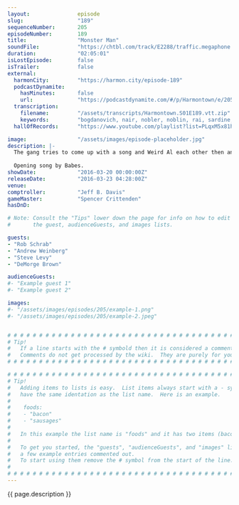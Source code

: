 ```yaml
---
layout:               episode
slug:                 "189"
sequenceNumber:       205
episodeNumber:        189
title:                "Monster Man"
soundFile:            "https://chtbl.com/track/E2288/traffic.megaphone.fm/STA8911442095.mp3?updated=1560380738"
duration:             "02:05:01"
isLostEpisode:        false
isTrailer:            false
external:
  harmonCity:         "https://harmon.city/episode-189"
  podcastDynamite:
    hasMinutes:       false
    url:              "https://podcastdynamite.com/#/p/Harmontown/e/205/189"
  transcription:
    filename:         "/assets/transcripts/Harmontown.S01E189.vtt.zip"
    keywords:         "bogdanovich, nair, nobler, noblin, rai, sardine, sayer, turkey's, wearer, were-tricky, nikes, shears, rufalo, yankovic, pubes, quaker, weinberg, trimming, shaft, draper, kaiser, brazilian, pews, overdrive, hemingway"
  hallOfRecords:      "https://www.youtube.com/playlist?list=PLqxM5x81hNOYyFa_78n4cnTEQzG_fZi1N"

image:                "/assets/images/episode-placeholder.jpg"
description: |-
  The gang tries to come up with a song and Weird Al each other then an instant Harmontown classic moment happens.
  
  Opening song by Babes.
showDate:             "2016-03-20 00:00:00Z"
releaseDate:          "2016-03-23 04:28:00Z"
venue:                
comptroller:          "Jeff B. Davis"
gameMaster:           "Spencer Crittenden"
hasDnD:               

# Note: Consult the "Tips" lower down the page for info on how to edit
#       the guest, audienceGuests, and images lists.

guests:
- "Rob Schrab"
- "Andrew Weinberg"
- "Steve Levy"
- "DeMorge Brown"

audienceGuests:
#- "Example guest 1"
#- "Example guest 2"

images:
#- "/assets/images/episodes/205/example-1.png"
#- "/assets/images/episodes/205/example-2.jpeg"


# # # # # # # # # # # # # # # # # # # # # # # # # # # # # # # # # # # # # # # # # # # # #
# Tip!
#   If a line starts with the # symbold then it is considered a comment.
#   Comments do not get processed by the wiki.  They are purely for your information.
# # # # # # # # # # # # # # # # # # # # # # # # # # # # # # # # # # # # # # # # # # # # #

# # # # # # # # # # # # # # # # # # # # # # # # # # # # # # # # # # # # # # # # # # # # #
# Tip!
#   Adding items to lists is easy.  List items always start with a - symbol and have
#   have the same identation as the list name.  Here is an example.
#
#    foods:
#    - "bacon"
#    - "sausages"
#
#   In this example the list name is "foods" and it has two items (bacon, and sausages).
#
#   To get you started, the "guests", "audienceGuests", and "images" lists below have
#   a few example entries commented out.
#   To start using them remove the # symbol from the start of the line.
#
# # # # # # # # # # # # # # # # # # # # # # # # # # # # # # # # # # # # # # # # # # # # #
---
```


<!-- The episode description will be rendered here -->
{{ page.description }}

<!-- Add your content BELOW here -->
<!-- vvvvvvvvvvvvvvvvvvvvvvvvvvv -->




<!-- ^^^^^^^^^^^^^^^^^^^^^^^^^^^ -->
<!-- Add your content ABOVE here -->

<!-- The episode gallery will be rendered here -->